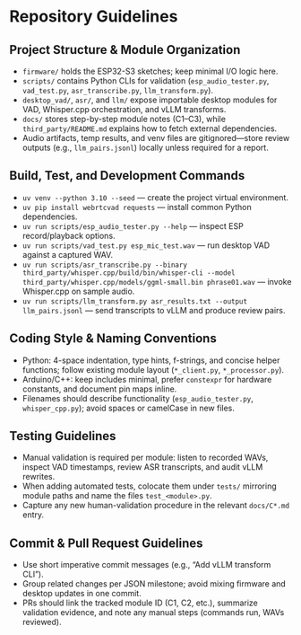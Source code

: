 # Repository Guidelines

## Project Structure & Module Organization
- `firmware/` holds the ESP32-S3 sketches; keep minimal I/O logic here.
- `scripts/` contains Python CLIs for validation (`esp_audio_tester.py`, `vad_test.py`, `asr_transcribe.py`, `llm_transform.py`).
- `desktop_vad/`, `asr/`, and `llm/` expose importable desktop modules for VAD, Whisper.cpp orchestration, and vLLM transforms.
- `docs/` stores step-by-step module notes (C1–C3), while `third_party/README.md` explains how to fetch external dependencies.
- Audio artifacts, temp results, and venv files are gitignored—store review outputs (e.g., `llm_pairs.jsonl`) locally unless required for a report.

## Build, Test, and Development Commands
- `uv venv --python 3.10 --seed` — create the project virtual environment.
- `uv pip install webrtcvad requests` — install common Python dependencies.
- `uv run scripts/esp_audio_tester.py --help` — inspect ESP record/playback options.
- `uv run scripts/vad_test.py esp_mic_test.wav` — run desktop VAD against a captured WAV.
- `uv run scripts/asr_transcribe.py --binary third_party/whisper.cpp/build/bin/whisper-cli --model third_party/whisper.cpp/models/ggml-small.bin phrase01.wav` — invoke Whisper.cpp on sample audio.
- `uv run scripts/llm_transform.py asr_results.txt --output llm_pairs.jsonl` — send transcripts to vLLM and produce review pairs.

## Coding Style & Naming Conventions
- Python: 4-space indentation, type hints, f-strings, and concise helper functions; follow existing module layout (`*_client.py`, `*_processor.py`).
- Arduino/C++: keep includes minimal, prefer `constexpr` for hardware constants, and document pin maps inline.
- Filenames should describe functionality (`esp_audio_tester.py`, `whisper_cpp.py`); avoid spaces or camelCase in new files.

## Testing Guidelines
- Manual validation is required per module: listen to recorded WAVs, inspect VAD timestamps, review ASR transcripts, and audit vLLM rewrites.
- When adding automated tests, colocate them under `tests/` mirroring module paths and name the files `test_<module>.py`.
- Capture any new human-validation procedure in the relevant `docs/C*.md` entry.

## Commit & Pull Request Guidelines
- Use short imperative commit messages (e.g., “Add vLLM transform CLI”).
- Group related changes per JSON milestone; avoid mixing firmware and desktop updates in one commit.
- PRs should link the tracked module ID (C1, C2, etc.), summarize validation evidence, and note any manual steps (commands run, WAVs reviewed).
